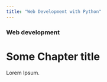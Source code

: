 ```yaml
---
title: "Web Development with Python"
---
```


### Web development

# Some Chapter title

Lorem Ipsum. 